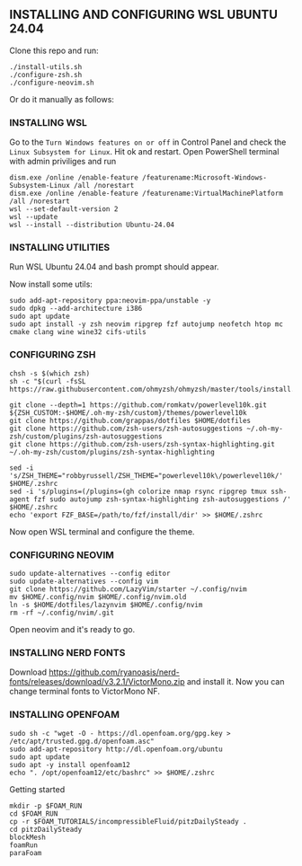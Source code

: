 ## INSTALLING AND CONFIGURING WSL UBUNTU 24.04
Clone this repo and run:
```
./install-utils.sh
./configure-zsh.sh
./configure-neovim.sh
```
Or do it manually as follows:

### INSTALLING WSL
Go to the `Turn Windows features on or off` in Control Panel and check the `Linux Subsystem for Linux`. Hit ok and restart.
Open PowerShell terminal with admin priviliges and run
```
dism.exe /online /enable-feature /featurename:Microsoft-Windows-Subsystem-Linux /all /norestart
dism.exe /online /enable-feature /featurename:VirtualMachinePlatform /all /norestart
wsl --set-default-version 2
wsl --update
wsl --install --distribution Ubuntu-24.04
```

### INSTALLING UTILITIES
Run WSL Ubuntu 24.04 and bash prompt should appear. 

Now install some utils:
```
sudo add-apt-repository ppa:neovim-ppa/unstable -y
sudo dpkg --add-architecture i386
sudo apt update
sudo apt install -y zsh neovim ripgrep fzf autojump neofetch htop mc cmake clang wine wine32 cifs-utils
```

### CONFIGURING ZSH
```
chsh -s $(which zsh)
sh -c "$(curl -fsSL https://raw.githubusercontent.com/ohmyzsh/ohmyzsh/master/tools/install.sh)"

git clone --depth=1 https://github.com/romkatv/powerlevel10k.git ${ZSH_CUSTOM:-$HOME/.oh-my-zsh/custom}/themes/powerlevel10k
git clone https://github.com/grappas/dotfiles $HOME/dotfiles
git clone https://github.com/zsh-users/zsh-autosuggestions ~/.oh-my-zsh/custom/plugins/zsh-autosuggestions
git clone https://github.com/zsh-users/zsh-syntax-highlighting.git ~/.oh-my-zsh/custom/plugins/zsh-syntax-highlighting

sed -i 's/ZSH_THEME="robbyrussell/ZSH_THEME="powerlevel10k\/powerlevel10k/' $HOME/.zshrc 
sed -i 's/plugins=(/plugins=(gh colorize nmap rsync ripgrep tmux ssh-agent fzf sudo autojump zsh-syntax-highlighting zsh-autosuggestions /' $HOME/.zshrc
echo 'export FZF_BASE=/path/to/fzf/install/dir' >> $HOME/.zshrc
```
Now open WSL terminal and configure the theme.


### CONFIGURING NEOVIM
```
sudo update-alternatives --config editor
sudo update-alternatives --config vim
git clone https://github.com/LazyVim/starter ~/.config/nvim
mv $HOME/.config/nvim $HOME/.config/nvim.old
ln -s $HOME/dotfiles/lazynvim $HOME/.config/nvim
rm -rf ~/.config/nvim/.git
```
Open neovim and it's ready to go.

### INSTALLING NERD FONTS
Download https://github.com/ryanoasis/nerd-fonts/releases/download/v3.2.1/VictorMono.zip
and install it. Now you can change terminal fonts to VictorMono NF.

### INSTALLING OPENFOAM
```
sudo sh -c "wget -O - https://dl.openfoam.org/gpg.key > /etc/apt/trusted.gpg.d/openfoam.asc"
sudo add-apt-repository http://dl.openfoam.org/ubuntu
sudo apt update
sudo apt -y install openfoam12
echo ". /opt/openfoam12/etc/bashrc" >> $HOME/.zshrc
```

Getting started
```
mkdir -p $FOAM_RUN
cd $FOAM_RUN
cp -r $FOAM_TUTORIALS/incompressibleFluid/pitzDailySteady .
cd pitzDailySteady
blockMesh
foamRun
paraFoam
```
